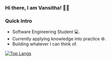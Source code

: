 
### Hi there, I am Vansitha! <span class="wave">👋😄</span>

### Quick Intro

- Software Engineering Student 💻.
- Currently applying knowledge into practice ⚙.
- Building whatever I can think of.

[![Top Langs](https://github-readme-stats.vercel.app/api/top-langs/?username=Vansitha&layout=compact&hide=Makefile,Shell&theme=react)](https://github.com/Vansitha/github-readme-stats)
